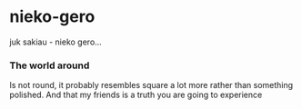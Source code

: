 # nieko-gero
juk sakiau - nieko gero...
<!DOCTYPE html>
<html>
<head>
<title>Whats happening?</title>
</head>
<body>
<h3>The world around</h3>
<p>Is not round, it probably resembles square a lot more rather than something polished. And that my friends is a truth you are going to experience</p>
</body>
</html>
